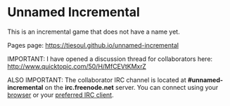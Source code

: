 Unnamed Incremental
===================
This is an incremental game that does not have a name yet.

Pages page: https://tiesoul.github.io/unnamed-incremental

IMPORTANT: I have opened a discussion thread for collaborators here: http://www.quicktopic.com/50/H/MfCEVtKMxrZ

ALSO IMPORTANT: The collaborator IRC channel is located at **#unnamed-incremental** on the **irc.freenode.net** server. You can connect using your [browser](https://webchat.freenode.net/?channels=%23unnamed-incremental) or your <a href="irc://webchat.freenode.net/#unnamed-incremental">preferred IRC client</a>.
